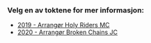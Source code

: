 ### Velg en av toktene for mer informasjon:

- <a href="#2019" data-toggle="tab">2019 - Arrangør Holy Riders MC</a>
- <a href="#2020" data-toggle="tab">2020 - Arrangør Broken Chains JC</a>